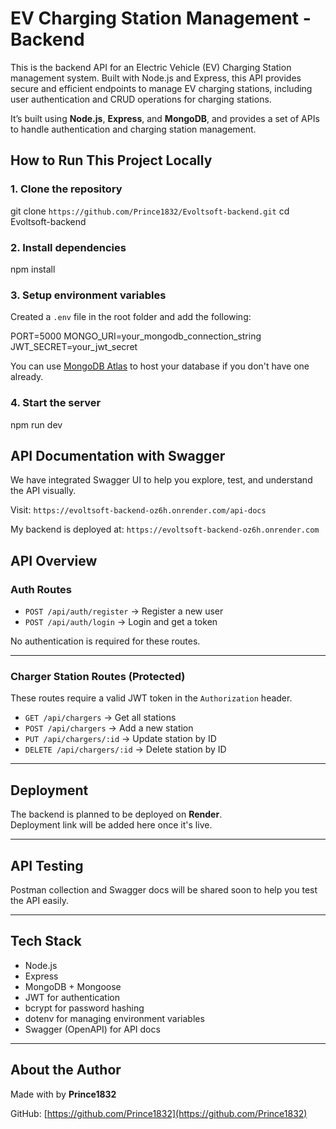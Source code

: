 # EV Charging Station Management - Backend
This is the backend API for an Electric Vehicle (EV) Charging Station management system. Built with Node.js and Express, this API provides secure and efficient endpoints to manage EV charging stations, including user authentication and CRUD operations for charging stations.

It’s built using **Node.js**, **Express**, and **MongoDB**, and provides a set of APIs to handle authentication and charging station management.



## How to Run This Project Locally

### 1. Clone the repository


git clone `https://github.com/Prince1832/Evoltsoft-backend.git`
cd Evoltsoft-backend


### 2. Install dependencies
npm install


### 3. Setup environment variables

Created a `.env` file in the root folder and add the following:

PORT=5000
MONGO_URI=your_mongodb_connection_string
JWT_SECRET=your_jwt_secret


You can use [MongoDB Atlas](https://www.mongodb.com/atlas/database) to host your database if you don't have one already.

### 4. Start the server

npm run dev

## API Documentation with Swagger
We have integrated Swagger UI to help you explore, test, and understand the API visually.

Visit: `https://evoltsoft-backend-oz6h.onrender.com/api-docs`

My backend is deployed at: `https://evoltsoft-backend-oz6h.onrender.com`



## API Overview

### Auth Routes

- `POST /api/auth/register` → Register a new user  
- `POST /api/auth/login` → Login and get a token

No authentication is required for these routes.

---

### Charger Station Routes (Protected)

These routes require a valid JWT token in the `Authorization` header.

- `GET /api/chargers` → Get all stations
- `POST /api/chargers` → Add a new station
- `PUT /api/chargers/:id` → Update station by ID
- `DELETE /api/chargers/:id` → Delete station by ID

---

## Deployment

The backend is planned to be deployed on **Render**.  
 Deployment link will be added here once it's live.

---

## API Testing

Postman collection and Swagger docs will be shared soon to help you test the API easily.

---

## Tech Stack

- Node.js
- Express
- MongoDB + Mongoose
- JWT for authentication
- bcrypt for password hashing
- dotenv for managing environment variables
- Swagger (OpenAPI) for API docs

---

## About the Author

Made with  by **Prince1832**

GitHub: [https://github.com/Prince1832](https://github.com/Prince1832)
